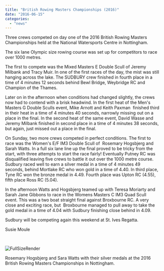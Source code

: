 ```yaml
---
title: "British Rowing Masters Championships (2016)"
date: "2016-06-15"
categories: 
  - "news"
---
```


Three crews competed on day one of the 2016 British Rowing Masters Championships held at the National Watersports Centre in Nottingham.

The six lane Olympic size rowing course was set up for competitors to race over 1000 metres.

The first to compete was the Mixed Masters E Double Scull of Jeremy Milbank and Tracy Muir. In one of the first races of the day, the mist was still hanging across the lake. The SUDBURY crew finished in fourth place in a time of 4 minutes 12 seconds behind Bewl Bridge, Weybridge RC and Champion of the Thames.

Later on in the afternoon when conditions had changed slightly, the crews now had to contend with a brisk headwind. In the first heat of the Men's Masters G Double Sculls event, Mike Arnott and Keith Paxman  finished third in their heat in a time of 4 minutes 40 seconds, narrowly missing out on a place in the final. In the second heat of the same event, David Wasse and Jeremy Milbank finished in second place in a time of 4 minutes 38 seconds, but again, just missed out a place in the final.

On Sunday, two more crews competed in perfect conditions. The first to race was the Women's E/F IM3 Double Scull of  Rosemary Hogsbjerg and Sarah Watts. In a full six lane line up the final proved to be tricky from the start, with three attempts to start the race fairly! Eventually Putney RC was disqualified leaving five crews to battle it out over the 1000 metre course. Sudbury raced well to earn a silver medal in a time of 4 minutes 49 seconds, behind Mortlake RC who won gold in a time of 4.40. In third place, Tyne RC won the bronze medal in 4.49. Fourth place was Upton RC (4.55), fifth place Ross RC (5.04).

In the afternoon Watts and Hogsbjerg teamed up with Teresa Moriarty and Sarah Jane Gibbons to race in the Womens Masters C IM3 Quad Scull event. This was a two boat straight final against Broxbourne RC. A very close and exciting race, but  Broxbourne managed to pull away to take the gold medal in a time of 4.04 with Sudbury finishing close behind in 4.09.

Sudbury will be competing again this weekend at St. Ives Regatta.

Susie Moule

 

![FullSizeRender](/assets/news/images/FullSizeRender.jpg)

Rosemary Hogsbjerg and Sara Watts with their silver medals at the 2016 British Rowing Masters Championships in Nottingham.
